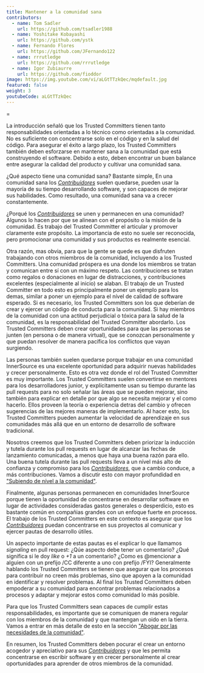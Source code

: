 ```yaml
---
title: Mantener a la comunidad sana
contributors:
  - name: Tom Sadler
    url: https://github.com/tsadler1988
  - name: Yoshitake Kobayashi
    url: https://github.com/ystk
  - name: Fernando Flores
    url: https://github.com/JFernando122
  - name: rrrutledge
    url: https://github.com/rrrutledge
  - name: Igor Zubiaurre
    url: https://github.com/fioddor
image: https://img.youtube.com/vi/aLGtTTzkQec/mqdefault.jpg
featured: false
weight: 3
youtubeCode: aLGtTTzkQec
---
```

<div class="paragraph">
<p>=</p>
</div>
<div class="paragraph">
<p>La introducción señaló que los Trusted Committers tienen tanto responsabilidades orientadas a lo técnico como orientadas a la comunidad.
No es suficiente con concentrarse solo en el código y en la salud del código.
Para asegurar el éxito a largo plazo,
los Trusted Committers también deben esforzarse en mantener sana a la comunidad que está construyendo el software.
Debido a esto, deben encontrar un buen balance entre asegurar la calidad del producto y cultivar una comunidad sana.</p>
</div>
<div class="paragraph">
<p>¿Qué aspecto tiene una comunidad sana? Bastante simple,
En una comunidad sana los <a href="https://innersourcecommons.org/learn/learning-path/contributor"><em>Contribuidores</em></a> suelen quedarse, pueden usar la mayoría de su tiempo desarrollando software, y son capaces de mejorar sus habilidades.
Como resultado, una comunidad sana va a crecer constantemente.</p>
</div>
<div class="paragraph">
<p>¿Porqué los <a href="https://innersourcecommons.org/learn/learning-path/contributor"><em>Contribuidores</em></a> se unen y permanecen en una comunidad?
Algunos lo hacen por que se alinean con el propósito o la misión de la comunidad.
Es trabajo del Trusted Committer el articular y promover claramente este propósito.
La importancia de esto no suele ser reconocida,
pero promocionar una comunidad y sus productos es realmente esencial.</p>
</div>
<div class="paragraph">
<p>Otra razón, mas obvia, para que la gente se quede
es que disfruten trabajando con otros miembros de la comunidad,
incluyendo a los Trusted Committers.
Una comunidad próspera es una donde los miembros se tratan y comunican entre sí con un máximo respeto.
Las contribuciones se tratan como regalos o donaciones en lugar de distracciones,
y contribuciones excelentes (especialmente al inicio) se alaban.
El trabajo de un Trusted Committer en todo esto es principalmente poner un ejemplo para los demas,
similar a poner un ejemplo para el nível de calidad de software esperado.
Si es necesario, los Trusted Committers son los que deberían de crear y ejercer un código de conducta para la comunidad.
Si hay miembros de la comunidad con una actitud perjudicial o tóxica para la salud de la comunidad,
es la responsabilidad del Trusted Committer abordarlo.
Los Trusted Committers deben crear oportunidades para que las personas se junten (en persona o de manera virtual),
que se conozcan personalmente y que puedan resolver de manera pacífica los conflictos que vayan surgiendo.</p>
</div>
<div class="paragraph">
<p>Las personas también suelen quedarse porque trabajar en una comunidad InnerSource es una excelente oportunidad para adquirir nuevas habilidades y crecer personalmente.
Esto es otra vez donde el rol del Trusted Committer es muy importante.
Los Trusted Committers suelen convertirse en mentores para los desarrolladores junior,
y explícitamente usan su tiempo durante las pull requests para no solo señalar las áreas que se pueden mejorar,
sino también para explicar en detalle por que algo se necesita mejorar y el como hacerlo.
Ellos proveen la teoría o experiencia detras del cambio y ofrecen sugerencias de las mejores maneras de implementarlo.
Al hacer esto, los Trusted Committers pueden aumentar la velocidad de aprendizaje en sus comunidades
más allá que en un entorno de desarrollo de software tradicional.</p>
</div>
<div class="paragraph">
<p>Nosotros creemos que los Trusted Committers deben priorizar la inducción y tutela durante los pull requests en lugar de alcanzar las fechas de lanzamiento comunicadas,
a menos que haya una buena razón para ello.
Una buena tutela durante las pull requests lleva a un nível más alto de confianza y compromiso para los <a href="https://innersourcecommons.org/learn/learning-path/contributor"><em>Contribuidores</em></a>,
que a cambio conduce, a más contribuciones.
Vamos a discutir esto con mayor profundidad en <a href="https://innersourcecommons.org/es/learn/learning-path/trusted-committer/04/">"Subiendo de nível a la comunidad"</a>.</p>
</div>
<div class="paragraph">
<p>Finalmente, algunas personas permanecen en comunidades InnerSource porque
tienen la oportunidad de concentrarse en desarrollar software en lugar de actividades consideradas gastos generales o desperdicio,
esto es bastante común en compañias grandes con un enfoque fuerte en procesos.
El trabajo de los Trusted Committers en este contexto es asegurar que los <a href="https://innersourcecommons.org/learn/learning-path/contributor"><em>Contribuidores</em></a> puedan concentrarse en sus proyectos al comunicar y ejercer pautas de desarrollo útiles.</p>
</div>
<div class="paragraph">
<p>Un aspecto importante de estas pautas es el explicar lo que llamamos <em>signaling</em> en pull request:
¿Qúe aspecto debe tener un comentario?
¿Qué significa si le doy <em>like</em> o <em>+1</em> a un comentario?
¿Como es @mencionar a alguien con un prefijo /CC diferente a uno con prefijo /FYI?
Generalmente hablando los Trusted Committers se tienen que asegurar que los procesos para contribuir no creen más problemas,
sino que apoyen a la comunidad en identificar y resolver problemas.
Al final los Trusted Committers deben empoderar a su comunidad para encontrar problemas relacionados a procesos y
adaptar y mejorar estos como comunidad lo más posible.</p>
</div>
<div class="paragraph">
<p>Para que los Trusted Committers sean capaces de cumplir estas responsabilidades,
es importante que se comuniquen de manera regular con los miembros de la comunidad y
que mantengan un oido en la tierra.
Vamos a entrar en más detalle de esto en la sección <a href="https://innersourcecommons.org/es/learn/learning-path/trusted-committer/06/">"Abogar por las necesidades de la comunidad"</a>.</p>
</div>
<div class="paragraph">
<p>En resumen, los Trusted Committers deben pocurar el crear un entorno acogedor y apreciativo para sus <a href="https://innersourcecommons.org/learn/learning-path/contributor"><em>Contribuidores</em></a>
y que les permita concentrarse en escribir software y en crecer personalmente
al crear oportunidades para aprender de otros miembros de la comunidad.</p>
</div>
<!--- This file autogenerated from https://github.com/InnerSourceCommons/InnerSourceLearningPath/blob/main/scripts -->
